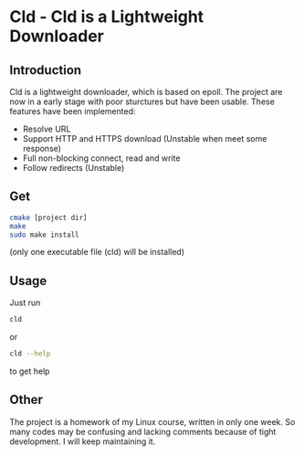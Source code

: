 # Cld - Cld is a Lightweight Downloader

## Introduction

Cld is a lightweight downloader, which is based on epoll.
The project are now in a early stage with poor sturctures but have been usable.
These features have been implemented:

 * Resolve URL
 * Support HTTP and HTTPS download (Unstable when meet some response)
 * Full non-blocking connect, read and write
 * Follow redirects (Unstable)

## Get

```bash
cmake [project dir]
make
sudo make install
```

(only one executable file (cld) will be installed)

## Usage

Just run

```bash
cld
```

or

```bash
cld --help
```

to get help

## Other

The project is a homework of my Linux course, written in only one week.
So many codes may be confusing and lacking comments because of tight development.
I will keep maintaining it.

